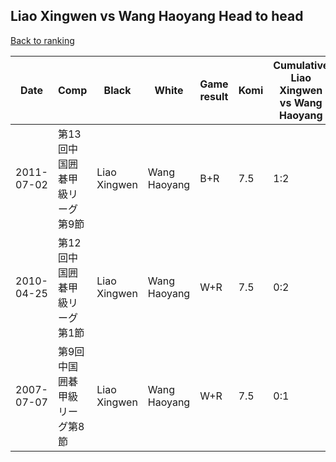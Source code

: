 ## Liao Xingwen vs Wang Haoyang Head to head

[Back to ranking](../../index.md)




| **Date** | **Comp** | **Black** | **White** | **Game result** | **Komi** | **Cumulative Liao Xingwen vs Wang Haoyang** | **Liao Xingwen streak** | **Wang Haoyang streak** | 
| --- | --- | --- | --- | --- | --- | --- | --- | --- |
| 2011-07-02 | 第13回中国囲碁甲級リーグ第9節 | Liao Xingwen | Wang Haoyang | B+R | 7.5 | 1:2 | 1 | 0 | 
| 2010-04-25 | 第12回中国囲碁甲級リーグ第1節 | Liao Xingwen | Wang Haoyang | W+R | 7.5 | 0:2 | 0 | 2 | 
| 2007-07-07 | 第9回中国囲碁甲級リーグ第8節 | Liao Xingwen | Wang Haoyang | W+R | 7.5 | 0:1 | 0 | 1 |





